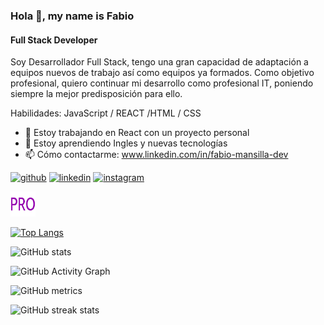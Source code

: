 ### Hola 👋, my name is Fabio 
#### Full Stack Developer
Soy Desarrollador Full Stack, tengo una gran capacidad de adaptación a equipos nuevos de trabajo así como equipos ya formados. Como objetivo profesional, quiero continuar mi desarrollo como profesional IT, poniendo siempre la mejor predisposición para ello.

Habilidades: JavaScript / REACT /HTML / CSS

- 🔭 Estoy trabajando en React con un proyecto personal 
- 🌱 Estoy aprendiendo Ingles y nuevas tecnologías 
- 📫 Cómo contactarme: www.linkedin.com/in/fabio-mansilla-dev 


[<img src='https://cdn.jsdelivr.net/npm/simple-icons@3.0.1/icons/github.svg' alt='github' height='40'>](https://github.com/faman07)  [<img src='https://cdn.jsdelivr.net/npm/simple-icons@3.0.1/icons/linkedin.svg' alt='linkedin' height='40'>](https://www.linkedin.com/in/www.linkedin.com/in/fabio-mansilla-dev/)  [<img src='https://cdn.jsdelivr.net/npm/simple-icons@3.0.1/icons/instagram.svg' alt='instagram' height='40'>](https://www.instagram.com/https://www.instagram.com/fabio.mansilla07//)  

<a href='https://github.com/pricing'><img src='https://raw.githubusercontent.com/acervenky/animated-github-badges/master/assets/pro.gif' width='40' height='40'></a> 

[![Top Langs](https://github-readme-stats.vercel.app/api/top-langs/?username=faman07)](https://github.com/anuraghazra/github-readme-stats)

![GitHub stats](https://github-readme-stats.vercel.app/api?username=faman07&show_icons=true)  

![GitHub Activity Graph](https://activity-graph.herokuapp.com/graph?username=faman07)  

![GitHub metrics](https://metrics.lecoq.io/faman07)  

![GitHub streak stats](https://streak-stats.demolab.com/?user=faman07)  


